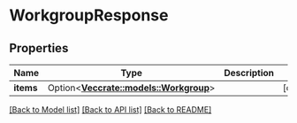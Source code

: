# WorkgroupResponse

## Properties

Name | Type | Description | Notes
------------ | ------------- | ------------- | -------------
**items** | Option<[**Vec<crate::models::Workgroup>**](Workgroup.md)> |  | [optional]

[[Back to Model list]](../README.md#documentation-for-models) [[Back to API list]](../README.md#documentation-for-api-endpoints) [[Back to README]](../README.md)


